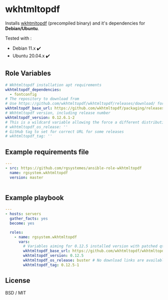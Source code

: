 wkhtmltopdf
=========

Installs [wkhtmltopdf](https://github.com/wkhtmltopdf/wkhtmltopdf) (precompiled binary) and it's dependencies for **Debian/Ubuntu**.

Tested with :
- Debian 11.x :heavy_check_mark:
- Ubuntu 20.04.x :heavy_check_mark:

Role Variables
--------------

```yaml
# Wkhtmltopdf installation apt requirements
wkhtmltopdf_dependencies: 
  - fontconfig
# The repository to download from
# Use https://github.com/wkhtmltopdf/wkhtmltopdf/releases/download/ for older releases
wkhtmltopdf_base_url: https://github.com/wkhtmltopdf/packaging/releases/download/
# Wkhtmltopdf version, including release number 
wkhtmltopdf_version: 0.12.6.1-2
# This is a wildcard variable allowing the force a different distribution name than the destination host 
# wkhtmltopdf_os_release: ''
# GitHub tag to set for correct URL for some releases
# wkhtmltopdf_tag: ''
```

Example requirements file
--------------------
```yaml
---
- src: https://github.com/rgsystemes/ansible-role-wkhtmltopdf
  name: rgsystem.wkhtmltopdf
  version: master
  
```

Example playbook
----------------

```yaml
---
- hosts: servers
  gather_facts: yes
  become: yes

  roles:
    - name: rgsystem.wkhtmltopdf
      vars: 
        # Variables aiming for 0.12.5 installed version with patched qt on Debian 11
        wkhtmltopdf_base_url: https://github.com/wkhtmltopdf/wkhtmltopdf/releases/download/
        wkhtmltopdf_version: 0.12.5
        wkhtmltopdf_os_release: buster # No download links are available for bullseye, fallbacks to 'buster'
        wkhtmltopdf_tag: 0.12.5-1
```

License
-------

BSD / MIT
